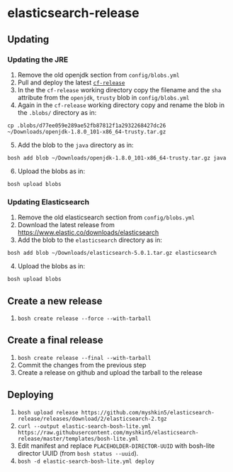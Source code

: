 # elasticsearch-release

## Updating

### Updating the JRE

1. Remove the old openjdk section from `config/blobs.yml`
2. Pull and deploy the latest [`cf-release`](https://github.com/cloudfoundry/cf-release.git)
3. In the the `cf-release` working directory copy the filename and the `sha` attribute from the `openjdk`, `trusty` blob in `config/blobs.yml`
4. Again in the `cf-release` working directory copy and rename the blob in the `.blobs/` directory as in:
```
cp .blobs/d77ee059e289ae52fb87812f1a2932268427dc26 ~/Downloads/openjdk-1.8.0_101-x86_64-trusty.tar.gz
```
5. Add the blob to the `java` directory as in:
```
bosh add blob ~/Downloads/openjdk-1.8.0_101-x86_64-trusty.tar.gz java
```
6. Upload the blobs as in:
```
bosh upload blobs
```

### Updating Elasticsearch

1. Remove the old elasticsearch section from `config/blobs.yml`
2. Download the latest release from https://www.elastic.co/downloads/elasticsearch
3. Add the blob to the `elasticsearch` directory as in:
```
bosh add blob ~/Downloads/elasticsearch-5.0.1.tar.gz elasticsearch
```
4. Upload the blobs as in:
```
bosh upload blobs
```

## Create a new release
1. `bosh create release --force --with-tarball`

## Create a final release
1. `bosh create release --final --with-tarball`
2. Commit the changes from the previous step
3. Create a release on github and upload the tarball to the release

## Deploying

1. `bosh upload release https://github.com/myshkin5/elasticsearch-release/releases/download/2/elasticsearch-2.tgz`
2. `curl --output elastic-search-bosh-lite.yml https://raw.githubusercontent.com/myshkin5/elasticsearch-release/master/templates/bosh-lite.yml`
3. Edit manifest and replace `PLACEHOLDER-DIRECTOR-UUID` with bosh-lite director UUID (from `bosh status --uuid`).
4. `bosh -d elastic-search-bosh-lite.yml deploy`
